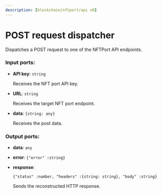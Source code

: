 ```yaml
---
description: [blockchain/nftport/api v0]
---
```


# POST request dispatcher

Dispatches a POST request to one of the NFTPort API endpoints.

### Input ports:

* __API key__: `string`

    Receives the NFT port API key.


* __URL__: `string`

    Receives the target NFT port endpoint.
    


* __data__: `{string: any}`

    Receives the post data.

### Output ports:

* __data__: `any`


* __error__: `{"error" :string}`


* __response__: 
    ```
    {"status" :number, "headers" :{string: string}, "body" :string}
    ```

    Sends the reconstructed HTTP response.

